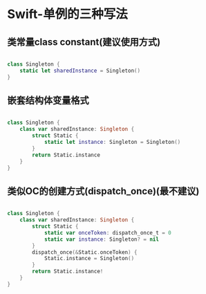 # Swift-单例的三种写法

## 类常量class constant(建议使用方式)

``` swift

class Singleton {
	static let sharedInstance = Singleton()
}

```

## 嵌套结构体变量格式

``` swift

class Singleton {
	class var sharedInstance: Singleton {
		struct Static {
			static let instance: Singleton = Singleton()
		}
		return Static.instance
	}
}

```

## 类似OC的创建方式(dispatch_once)(最不建议)

``` swift

class Singleton {
	class var sharedInstance: Singleton {
		struct Static {
			static var onceToken: dispatch_once_t = 0
			static var instance: Singleton? = nil
		}
		dispatch_once(&Static.onceToken) {
			Static.instance = Singleton()
		}
		return Static.instance!
	}
}

```